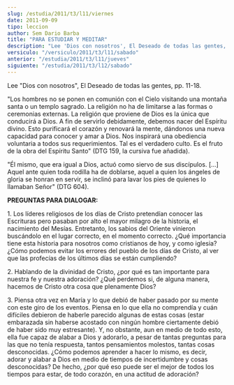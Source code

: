 ```yaml
---
slug: /estudia/2011/t3/l11/viernes
date: 2011-09-09
tipo: leccion
author: Sem Dario Barba
title: "PARA ESTUDIAR Y MEDITAR"
description: "Lee 'Dios con nosotros', El Deseado de todas las gentes, pp. 11-18. 'Los  hombres no se ponen en comunión con el Cielo visitando una montaña santa o un  templo sagrado. La religión no ha de limitarse a las formas o ceremonias  externas. La religión que proviene de Dios es l..."
versiculo: "/versiculo/2011/t3/l11/sabado"
anterior: "/estudia/2011/t3/l11/jueves"
siguiente: "/estudia/2011/t3/l12/sabado"
---
```


Lee "Dios con nosotros", El Deseado de todas las gentes, pp. 11-18.

"Los hombres no se ponen en comunión con el Cielo visitando una montaña santa o un templo sagrado. La religión no ha de limitarse a las formas o ceremonias externas. La religión que proviene de Dios es la única que conducirá a Dios. A fin de servirlo debidamente, debemos nacer del Espíritu divino. Esto purificará el corazón y renovará la mente, dándonos una nueva capacidad para conocer y amar a Dios. Nos inspirará una obediencia voluntaria a todos sus requerimientos. Tal es el verdadero culto. Es el fruto de la obra del Espíritu Santo" (DTG 159, la cursiva fue añadida).

"Él mismo, que era igual a Dios, actuó como siervo de sus discípulos. [...] Aquel ante quien toda rodilla ha de doblarse, aquel a quien los ángeles de gloria se honran en servir, se inclinó para lavar los pies de quienes lo llamaban Señor" (DTG 604).

**PREGUNTAS PARA DIALOGAR:**

1\. Los líderes religiosos de los días de Cristo pretendían conocer las Escrituras pero pasaban por alto el mayor milagro de la historia, el nacimiento del Mesías. Entretanto, los sabios del Oriente vinieron buscándolo en el lugar correcto, en el momento correcto. ¿Qué importancia tiene esta historia para nosotros como cristianos de hoy, y como iglesia? ¿Cómo podemos evitar los errores del pueblo de los días de Cristo, al ver que las profecías de los últimos días se están cumpliendo?

2\. Hablando de la divinidad de Cristo, ¿por qué es tan importante para nuestra fe y nuestra adoración? ¿Qué perdemos si, de alguna manera, hacemos de Cristo otra cosa que plenamente Dios?

3\. Piensa otra vez en María y lo que debió de haber pasado por su mente con este giro de los eventos. Piensa en lo que ella no comprendía y cuán difíciles debieron de haberle parecido algunas de estas cosas (estar embarazada sin haberse acostado con ningún hombre ciertamente debió de haber sido muy estresante). Y, no obstante, aun en medio de todo esto, ella fue capaz de alabar a Dios y adorarlo, a pesar de tantas preguntas para las que no tenía respuesta, tantos pensamientos molestos, tantas cosas desconocidas. ¿Cómo podemos aprender a hacer lo mismo, es decir, adorar y alabar a Dios en medio de tiempos de incertidumbre y cosas desconocidas? De hecho, ¿por qué eso puede ser el mejor de todos los tiempos para estar, de todo corazón, en una actitud de adoración?
